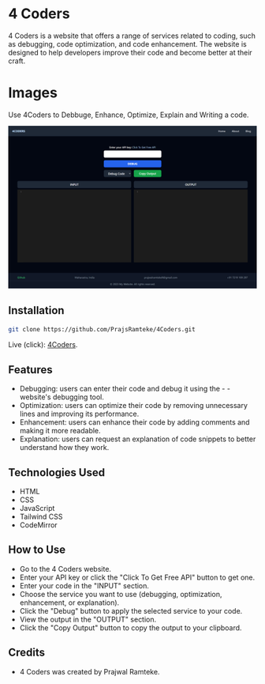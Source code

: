 <!-- @format -->

# 4 Coders

4 Coders is a website that offers a range of services related to coding, such as debugging, code optimization, and code enhancement. The website is designed to help developers improve their code and become better at their craft.

# Images

Use 4Coders to Debbuge, Enhance, Optimize, Explain and Writing a code.

![AI Code Translator](./images/demo.png)

## Installation

```sh
git clone https://github.com/PrajsRamteke/4Coders.git
```

Live (click): [4Coders](https://forcoders.netlify.app/).

## Features

- Debugging: users can enter their code and debug it using the - - website's debugging tool.
- Optimization: users can optimize their code by removing unnecessary lines and improving its performance.
- Enhancement: users can enhance their code by adding comments and making it more readable.
- Explanation: users can request an explanation of code snippets to better understand how they work.

## Technologies Used

- HTML
- CSS
- JavaScript
- Tailwind CSS
- CodeMirror

## How to Use

- Go to the 4 Coders website.
- Enter your API key or click the "Click To Get Free API" button to get one.
- Enter your code in the "INPUT" section.
- Choose the service you want to use (debugging, optimization, enhancement, or explanation).
- Click the "Debug" button to apply the selected service to your code.
- View the output in the "OUTPUT" section.
- Click the "Copy Output" button to copy the output to your clipboard.

## Credits

- 4 Coders was created by Prajwal Ramteke.
